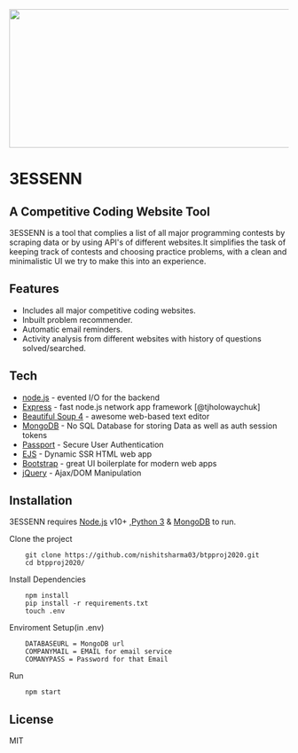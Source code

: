 <img width=600 height=250 src="https://raw.githubusercontent.com/nishitsharma03/btpproj2020/master/public/images/BTP%20LOGO.jpg?token=AM4WDYSTXHLCYQUWQ3XQXMLAQMWZC" />

# 3ESSENN
## A Competitive Coding Website Tool

3ESSENN is a tool that complies a list of all major programming contests by scraping data or by using API's  of different websites.It simplifies the task of keeping track of contests and choosing practice problems, with a clean and minimalistic UI we try to make this into an experience.  

## Features

- Includes all major competitive coding websites.
- Inbuilt problem recommender.
- Automatic email reminders.
- Activity analysis from different websites with history of questions solved/searched.

## Tech
- [node.js] - evented I/O for the backend
- [Express] - fast node.js network app framework [@tjholowaychuk]
- [Beautiful Soup 4](https://www.crummy.com/software/BeautifulSoup/) - awesome web-based text editor
- [MongoDB](https://www.mongodb.com/) - No SQL Database for storing Data as well as auth session tokens
- [Passport](http://www.passportjs.org/) - Secure User Authentication
- [EJS](https://ejs.co/) - Dynamic SSR HTML web app
- [Bootstrap](https://getbootstrap.com/) - great UI boilerplate for modern web apps
- [jQuery] - Ajax/DOM Manipulation

## Installation

3ESSENN requires [Node.js](https://nodejs.org/) v10+ ,[Python 3](https://www.python.org/download/releases/3.0/) & [MongoDB](https://www.mongodb.com/) to run.

Clone the project
```
    git clone https://github.com/nishitsharma03/btpproj2020.git
    cd btpproj2020/
```
Install Dependencies
```
    npm install
    pip install -r requirements.txt
    touch .env
```
Enviroment Setup(in .env)
```
    DATABASEURL = MongoDB url
    COMPANYMAIL = EMAIL for email service
    COMANYPASS = Password for that Email
```
Run
```
    npm start
```
## License

MIT

[//]: # (These are reference links used in the body of this note and get stripped out when the markdown processor does its job. There is no need to format nicely because it shouldn't be seen. Thanks SO - http://stackoverflow.com/questions/4823468/store-comments-in-markdown-syntax)

   [node.js]: <http://nodejs.org>
   [jQuery]: <http://jquery.com>
   [express]: <http://expressjs.com>
